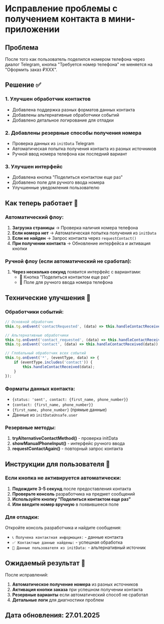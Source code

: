 # Исправление проблемы с получением контакта в мини-приложении

## Проблема
После того как пользователь поделился номером телефона через диалог Telegram, кнопка "Требуется номер телефона" не меняется на "Оформить заказ ₽XXX".

## Решение ✅

### 1. Улучшен обработчик контактов
- Добавлена поддержка разных форматов данных контакта
- Добавлены альтернативные обработчики событий
- Добавлено детальное логирование для отладки

### 2. Добавлены резервные способы получения номера
- Проверка данных из `initData` Telegram
- Автоматическая попытка получения контакта из разных источников
- Ручной ввод номера телефона как последний вариант

### 3. Улучшен интерфейс
- Добавлена кнопка "Поделиться контактом еще раз"
- Добавлено поле для ручного ввода номера
- Улучшенные уведомления пользователю

## Как теперь работает 🚀

### Автоматический флоу:
1. **Загрузка страницы** → Проверка наличия номера телефона
2. **Если номера нет** → Автоматическая попытка получения из `initData`
3. **Если не найден** → Запрос контакта через `requestContact()`
4. **При получении контакта** → Обновление интерфейса и активация кнопки

### Ручной флоу (если автоматический не сработал):
1. **Через несколько секунд** появится интерфейс с вариантами:
   - 📱 Кнопка "Поделиться контактом еще раз"
   - 📝 Поле для ручного ввода номера телефона

## Технические улучшения 🔧

### Обработчики событий:
```javascript
// Основной обработчик
this.tg.onEvent('contactRequested', (data) => this.handleContactReceived(data));

// Альтернативные обработчики
this.tg.onEvent('contact_requested', (data) => this.handleContactReceived(data));
this.tg.onEvent('contact', (data) => this.handleContactReceived(data));

// Глобальный обработчик всех событий
this.tg.onEvent('*', (eventType, data) => {
    if (eventType.includes('contact')) {
        this.handleContactReceived(data);
    }
});
```

### Форматы данных контакта:
- `{status: 'sent', contact: {first_name, phone_number}}`
- `{contact: {first_name, phone_number}}`
- `{first_name, phone_number}` (прямые данные)
- Данные из `initDataUnsafe.user`

### Резервные методы:
1. **tryAlternativeContactMethod()** - проверка initData
2. **showManualPhoneInput()** - интерфейс ручного ввода
3. **requestContactAgain()** - повторный запрос контакта

## Инструкции для пользователя 📱

### Если кнопка не активируется автоматически:

1. **Подождите 3-5 секунд** после предоставления контакта
2. **Проверьте консоль** разработчика на предмет сообщений
3. **Используйте кнопку "Поделиться контактом еще раз"**
4. **Или введите номер вручную** в появившееся поле

### Для отладки:
Откройте консоль разработчика и найдите сообщения:
- `📞 Получена контактная информация:` - данные контакта
- `✅ Контактные данные найдены:` - успешная обработка
- `👤 Данные пользователя из initData:` - альтернативный источник

## Ожидаемый результат 🎯

После исправлений:
1. **Автоматическое получение номера** из разных источников
2. **Активация кнопки заказа** при успешном получении контакта
3. **Резервные варианты** если автоматический способ не сработал
4. **Детальные логи** для диагностики проблем

## Дата обновления: 27.01.2025
